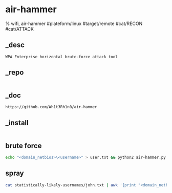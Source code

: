 # air-hammer
% wifi, air-hammer
#plateform/linux #target/remote #cat/RECON #cat/ATTACK

## _desc
```
WPA Enterprise horizontal brute-force attack tool
```

## _repo
```
```

## _doc
```
https://github.com/Wh1t3Rh1n0/air-hammer
```

## _install
```
```

## brute force
```bash
echo "<domain_netbios>\<username>" > user.txt && python2 air-hammer.py -i <wlan_interface|wlan0> -e <ssid> -p <wordlist> -u user.txt
```

## spray
```bash
cat statistically-likely-usernames/john.txt | awk '{print "<domain_netbios>\\" $1}' > users.txt && python2 air-hammer.py -i <wlan_interface|wlan0> -e <ssid> -P <password> -u users.txt
```